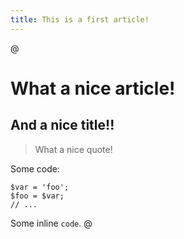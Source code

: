 ```yaml
---
title: This is a first article!
---
```


@
# What a nice article!

## And a nice title!!

> What a nice quote!

Some code:

    $var = 'foo';
    $foo = $var;
    // ...

Some inline `code`.
@
